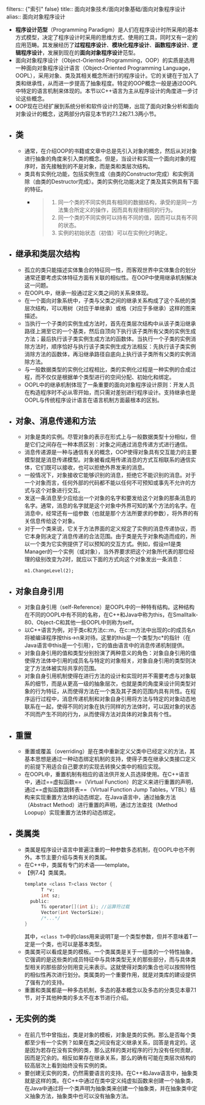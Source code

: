 filters:: {"索引" false}
title:: 面向对象技术/面向对象基础/面向对象程序设计
alias:: 面向对象程序设计

- **程序设计范型**（Programming Paradigm）是人们在程序设计时所采用的基本方式模型，决定了程序设计时采用的思维方式、使用的工具，同时又有一定的应用范畴。其发展经历了**过程程序设计**、**模块化程序设计**、**函数程序设计**、**逻辑程序设计**，发展到现在的**面向对象程序设计**范型。
- 面向对象程序设计（Object-Oriented Programming，OOP）的实质是选用一种面向对象程序设计语言（Object-Oriented Programming Language，OOPL），采用对象、类及其相关概念所进行的程序设计。它的关键在于加入了类和继承性，从而进一步提高了抽象程度。特定的OOP概念一般是通过OOPL中特定的语言机制来体现的。本节以C++语言为主从程序设计的角度进一步讨论这些概念。
- OOP现在已经扩展到系统分析和软件设计的范畴，出现了面向对象分析和面向对象设计的概念，这两部分内容见本节的7.1.2和7.1.3两小节。
- ## 类
	- 通常，在介绍OOP的书籍或文章中总是先引入对象的概念，然后从对对象进行抽象的角度来引入类的概念。但是，当设计和实现一个面向对象的程序时，首先接触到的不是对象，而是类和类层次结构。
	- 类具有实例化功能，包括实例生成（由类的Constructor完成）和实例消除（由类的Destructor完成）。类的实例化功能决定了类及其实例具有下面的特征。
		- > 1. 同一个类的不同实例具有相同的数据结构，承受的是同一方法集合所定义的操作，因而具有规律相同的行为。
		  > 2. 同一个类的不同实例可以持有不同的值，因而可以具有不同的状态。
		  > 3. 实例的初始状态（初值）可以在实例化时确定。
- ## 继承和类层次结构
	- 孤立的类只能描述实体集合的特征同一性，而客观世界中实体集合的划分通常还要考虑实体特征方面有关联的相似性。在OOP中使用继承机制解决这一问题。
	- 在OOPL中，继承一般通过定义类之间的关系来体现。
	- 在一个面向对象系统中，子类与父类之间的继承关系构成了这个系统的类层次结构，可以用树（对应于单继承）或格（对应于多继承）这样的图来描述。
	- 当执行一个子类的实例生成方法时，首先在类层次结构中从该子类沿继承路径上溯至它的一个基类，然后自顶向下执行该子类所有父类的实例生成方法；最后执行该子类实例生成方法的函数体。当执行一个子类的实例消除方法时，顺序恰好与执行该子类实例生成方法相反：先执行该子类实例消除方法的函数体，再沿继承路径自底向上执行该子类所有父类的实例消除方法。
	- 与一般数据类型的实例化过程相比，类的实例化过程是一种实例的合成过程，而不仅仅是根据单个类型进行的空间分配、初始化和绑定。
	- OOPL中的继承机制体现了一条重要的面向对象程序设计原则：开发人员在构造程序时不必从零开始，而只需对差别进行程序设计。支持继承也是OOPL与传统程序设计语言在语言机制方面最根本的区别。
- ## 对象、消息传递和方法
	- 对象是类的实例。尽管对象的表示在形式上与一般数据类型十分相似，但是它们之间存在一种本质区别：对象之间通过消息传递方式进行通信。
	- 消息传递源是一种与通信有关的概念，OOP使得对象具有交互能力的主要模型就是消息传递模型。对象被看成用传递消息的方式互相联系的通信实体，它们既可以接收，也可以拒绝外界发来的消息。
	- 一般情况下，对象接收它能够识别的消息，拒绝它不能识别的消息。对于一个对象而言，任何外部的代码都不能以任何不可预知或事先不允许的方式与这个对象进行交互。
	- 发送一条消息至少应给出一个对象的名字和要发给这个对象的那条消息的名字。通常，消息的名字就是这个对象中外界可知的某个方法的名字。在消息中，经常还有一组参数（也就是那个方法所要求的参数），将外界的有关信息传给这个对象。
	- 对于一个类来说，它关于方法界面的定义规定了实例的消息传递协议，而它本身则决定了消息传递的合法范围。由于类是先于对象构造而成的，所以一个类为它实例提供了可以预知的交互方式。例如，假设m1是类Manager的一个实例（或对象），当外界要求把这个对象所代表的那位经理的级别改变为2时，就应以下面的方式向这个对象发出一条消息：
	  ```
	  m1.ChangeLevel(2);
	  ```
- ## 对象自身引用
	- 对象自身引用（self-Reference）是OOPL中的一种特有结构。这种结构在不同的OOPL中有不同的名称，在C++和Java中称为this，在Smalltalk-80、Object-C和其他一些OOPL中则称为self。
	- 以C++语言为例，对于类c和方法c::m，在c::m方法中出现的c的成员名n将被编译程序按this->n来对待。这里的this是一个类型为c*的指针（在Java语言中this是一个引用），它的值由语言中的消息传递机制提供。
	- 对象自身引用的值和类型分别扮演了两种意义的角色：对象自身引用的值使得方法体中引用的成员名与特定的对象相关，对象自身引用的类型则决定了方法体被实际共享的范围。
	- 对象自身引用机制使得在进行方法的设计和实现时并不需要考虑与对象联系的细节，而是从更高一级的抽象层次，也就是类的角度来设计同类型对象的行为特征，从而使得方法在一个类及其子类的范围内具有共性。在程序运行过程中，消息传递机制和对象自身引用将方法与特定的对象动态地联系在一起，使得不同的对象在执行同样的方法体时，可以因对象的状态不同而产生不同的行为，从而使得方法对具体的对象具有个性。
- ## 重置
	- 重置或覆盖（overriding）是在类中重新定义父类中已经定义的方法，其基本思想是通过一种动态绑定机制的支持，使得子类在继承父类接口定义的前提下用适合自己要求的实现去转换父类中的相应实现。
	- 在OOPL中，重置机制有相应的语法供开发人员选择使用。在C++语言中，通过==虚拟函数==（Virtual Function）的定义来进行重置的声明，通过==虚拟函数跳转表==（Virtual Function Jump Tables，VTBL）结构来实现重置方法体的动态绑定。在Java语言中，通过抽象方法（Abstract Method）进行重置的声明，通过方法查找（Method Loopup）实现重置方法体的动态绑定。
- ## 类属类
	- 类属是程序设计语言中普遍注重的一种参数多态机制，在OOPL中也不例外。本节主要介绍与类有关的类属。
	- 在C++中，类属有专门的术语——template。
	- 【例7.4】类属类。
	  ```c
	  template <class T>class Vector {
	  		T *v;
	  		int sz;
	  	public:
	  		T& operator[](int i); //运算符过载
	  		Vector(int VectorSize);
	  		/*...*/
	  }
	  ```
	  其中，`<class T>`中的class用来说明T是一个类型参数，但并不意味着T一定是一个类，也可以是基本类型。
	- 类属类可以看成是类的模板。一个类属类是关于一组类的一个特性抽象，它强调的是这些类的成员特征中与具体类型无关的那些部分，而与具体类型相关的那些部分则用变元来表示。这就使得对类的集合也可以按照特性的相似性再次进行划分。类属类的一个重要作用，就是对类库的建设提供了强有力的支持。
	- 重置和类属都是一种多态机制，多态的基本概念以及多态的分类见本章7.1节，对于其他种类的多太不在本节进行介绍。
- ## 无实例的类
	- 在前几节中曾指出，类是对象的模板，对象是类的实例。那么是否每个类都至少有一个实例？如果在类之间没有定义继承关系，回答是肯定的。这是因为若存在没有实例的类，那么这样的类对程序的行为没有任何贡献，因而是冗余的。相反如果存在继承关系，那么的确有可能在类层次结构的较高层次上看到始终没有实例的类。
	- 要创建无实例的类，仍然需要语言的支持。在C++和Java语言中，抽象类就是这样的类。在C++中通过在类中定义纯虚拟函数来创建一个抽象类，在Java中通过将一个类声明为抽象类来创建一个抽象类，并在抽象类中定义抽象方法，抽象类中也可以没有抽象方法。
